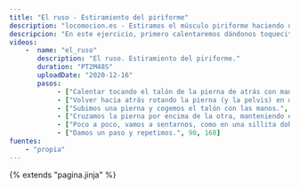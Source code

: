 ```yaml
---
title: "El ruso - Estiramiento del piriforme"
description: "locomocion.es - Estiramos el músculo piriforme haciendo una sillita"
descripcion: "En este ejercicio, primero calentaremos dándonos toquecitos en el talón con la mano contraria. Después estiraremos el músculo piriforme, el cuál puede provocar dolor si está muy contraido."
videos: 
    -  name: "el_ruso"
       description: "El ruso. Estiramiento del piriforme."
       duration: "PT2M48S"
       uploadDate: "2020-12-16"
       pasos:
            - ["Calentar tocando el talón de la pierna de atrás con mano contraria.", 1, 44]       
            - ["Volver hacia atrás rotando la pierna (y la pelvis) en dirección contraria a la anterior.", 44, 78]
            - ["Subimos una pierna y cogemos el talón con las manos.", 78, 85]      
            - ["Cruzamos la pierna por encima de la otra, manteniendo el equilibrio.", 78, 88]
            - ["Poco a poco, vamos a sentarnos, como en una sillita doblando la pierna de apoyo.", 88, 90]
            - ["Damos un paso y repetimos.", 90, 168]            
fuentes:
    - "propia"
---
```

{% extends "pagina.jinja" %}